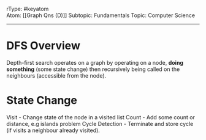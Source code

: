 rType: #keyatom  
Atom: [[Graph Qns (D)]]
Subtopic: Fundamentals
Topic: Computer Science

----
# DFS Overview

Depth-first search operates on a graph by operating on a node, **doing something** (some state change) then recursively being called on the neighbours (accessible from the node). 

# State Change

Visit - Change state of the node in a visited list
Count - Add some count or distance, e.g islands problem
Cycle Detection - Terminate and store cycle (if visits a neighbour already visited).


